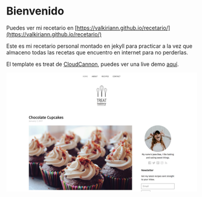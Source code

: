 # Bienvenido

Puedes ver mi recetario en [https://valkiriann.github.io/recetario/](https://valkiriann.github.io/recetario/)

Este es mi recetario personal montado en jekyll para practicar a la vez que almaceno todas las recetas que encuentro en internet para no perderlas.

El template es treat de [CloudCannon](http://cloudcannon.com/), puedes ver una live demo [aquí](https://spring-bat.cloudvent.net/).

![Treat template screenshot](images/_screenshot.png)
